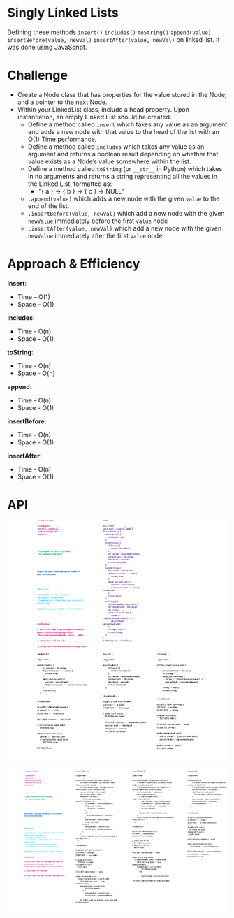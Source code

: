 # Singly Linked Lists

Defining these methods `insert()` `includes()` `toString()` `append(value)` `insertBefore(value, newVal)` `insertAfter(value, newVal)` on linked list. It was done using JavaScript.


# Challenge

- Create a Node class that has properties for the value stored in the Node, and a pointer to the next Node.
- Within your LinkedList class, include a head property. Upon instantiation, an empty Linked List should be created.
   - Define a method called `insert` which takes any value as an argument and adds a new node with that value to the head of the list with an O(1) Time performance.
   - Define a method called `includes` which takes any value as an argument and returns a boolean result depending on whether that value exists as a Node’s value somewhere within the list.
   - Define a method called `toString` (or `__str__` in Python) which takes in no arguments and returns a string representing all the values in the Linked List, formatted as:
      - "{ a } -> { b } -> { c } -> NULL"
   - `.append(value)` which adds a new node with the given `value` to the end of the list.
   - `.insertBefore(value, newVal)` which add a new node with the given `newValue` immediately before the first `value` node
   - `.insertAfter(value, newVal)` which add a new node with the given `newValue` immediately after the first `value` node




# Approach & Efficiency

**insert**:

- Time – O(1)
- Space – O(1)

**includes**:

- Time - O(n)
- Space - O(1)

**toString**:

- Time - O(n)
- Space - O(n)

**append**:

- Time - O(n)
- Space - O(1)

**insertBefore**:

- Time - O(n)
- Space - O(1)

**insertAfter**:

- Time - O(n)
- Space - O(1)



# API

![linked-lists-cc05](assets/linkedList-cc05.png)

![linked-lists-cc06](assets/linkedList-cc06.png)




